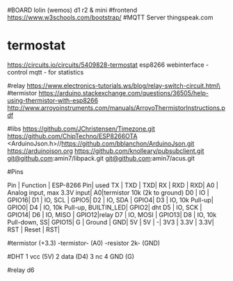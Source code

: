 #BOARD lolin (wemos) d1 r2 & mini
#frontend
https://www.w3schools.com/bootstrap/
#MQTT Server
thingspeak.com
# termostat
https://circuits.io/circuits/5409828-termostat
esp8266
webinterface -control
mqtt - for statistics

#relay
https://www.electronics-tutorials.ws/blog/relay-switch-circuit.html\
#termistor
https://arduino.stackexchange.com/questions/36505/help-using-thermistor-with-esp8266
http://www.arroyoinstruments.com/manuals/ArroyoThermistorInstructions.pdf

#libs
https://github.com/JChristensen/Timezone.git
https://github.com/ChipTechno/ESP8266OTA
 <ArduinoJson.h>//https://github.com/bblanchon/ArduinoJson.git
 https://arduinojson.org
 https://github.com/knolleary/pubsubclient.git
 git@github.com:amin7/libpack.git
 git@github.com:amin7/acus.git
 

#Pins

Pin |	Function  |	ESP-8266 Pin| used
TX  |	TXD       |		TXD|
RX  |	RXD       |		RXD|
A0  |	Analog input, max 3.3V input|	A0|termistor 10k (2k to ground)
D0  |	IO        |	GPIO16|
D1  |	IO, SCL   |	GPIO5|
D2  |	IO, SDA   |	GPIO4|
D3  |	IO, 10k Pull-up|	GPIO0|
D4  |	IO, 10k Pull-up, BUILTIN_LED|	GPIO2| dht
D5  |	IO, SCK   |	GPIO14|
D6  |	IO, MISO  |	GPIO12|relay
D7  |	IO, MOSI  |	GPIO13|
D8  |	IO, 10k Pull-down, SS|	GPIO15|
G   |	Ground    |	GND|
5V  |	5V    |	-|
3V3 |	3.3V  |	3.3V|
RST |	Reset |	RST|

#termistor
(+3.3) -termistor- (A0) -resistor 2k- (GND)

#DHT
1 vcc (5V)
2 data (D4)
3 nc
4 GND (G)

#relay
d6
